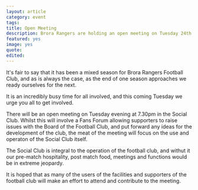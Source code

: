 ```yaml
---
layout: article
category: event
tags:
title: Open Meeting
description: Brora Rangers are holding an open meeting on Tuesday 24th April to discuss the operation and usage of the Social Club
featured: yes
image: yes
quote:
edited:
---
```

It's fair to say that it has been a mixed season for Brora Rangers Football Club, and as is always the case, as the end of one season approaches we ready ourselves for the next.

It is an incredibly busy time for all involved, and this coming Tuesday we urge you all to get involved.

There will be an open meeting on Tuesday evening at 7.30pm in the Social Club. Whilst this will involve a Fans Forum allowing supporters to raise issues with the Board of the Football Club, and put forward any ideas for the development of the club, the meat of the meeting will focus on the use and operaton of the Social Club itself.

The Social Club is integral to the operation of the football club, and withut it our pre-match hospitality, post match food, meetings and functions would be in extreme jeopardy.

It is hoped that as many of the users of the facilities and supporters of the football club will make an effort to attend and contribute to the meeting.
